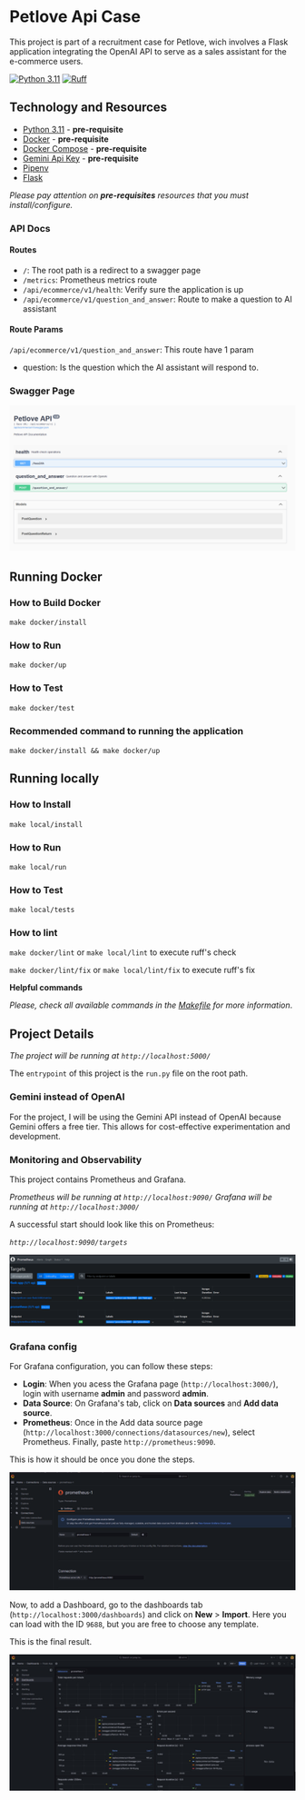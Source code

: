 # Petlove Api Case
This project is part of a recruitment case for Petlove, wich involves a Flask application integrating the OpenAI API to serve as a sales assistant for the e-commerce users.

[![Python 3.11](https://img.shields.io/badge/python-3.11-blue.svg)](https://www.python.org/downloads/release/python-311/)
[![Ruff](https://img.shields.io/endpoint?url=https://raw.githubusercontent.com/astral-sh/ruff/main/assets/badge/v2.json)](https://github.com/astral-sh/ruff)

## Technology and Resources

- [Python 3.11](https://www.python.org/downloads/release/python-311/) - **pre-requisite**
- [Docker](https://www.docker.com/get-started) - **pre-requisite**
- [Docker Compose](https://docs.docker.com/compose/) - **pre-requisite**
- [Gemini Api Key](https://ai.google.dev/gemini-api/docs/api-key?hl=pt-br) - **pre-requisite**
- [Pipenv](https://github.com/pypa/pipenv)
- [Flask](https://flask.palletsprojects.com/en)

_Please pay attention on **pre-requisites** resources that you must install/configure._

### API Docs

#### Routes

- `/`: The root path is a redirect to a swagger page
- `/metrics`: Prometheus metrics route
- `/api/ecommerce/v1/health`: Verify sure the application is up
- `/api/ecommerce/v1/question_and_answer`: Route to make a question to AI assistant

#### Route Params

`/api/ecommerce/v1/question_and_answer`: This route have 1 param

- question: Is the question which the AI assistant will respond to.

### Swagger Page

![Swagger Page](images/swagger.png)

## Running Docker

### How to Build Docker

```
make docker/install
```

### How to Run

```
make docker/up
```

### How to Test

```
make docker/test
```

### Recommended command to running the application

```
make docker/install && make docker/up
```

## Running locally
### How to Install

```
make local/install
```

### How to Run

```
make local/run
```

### How to Test
```
make local/tests
```

### How to lint

`make docker/lint` or `make local/lint` to execute ruff's check

`make docker/lint/fix` or `make local/lint/fix` to execute ruff's fix

**Helpful commands**

_Please, check all available commands in the [Makefile](Makefile) for more information_.

## Project Details

_The project will be running at `http://localhost:5000/`_

The `entrypoint` of this project is the `run.py` file on the root path.

### Gemini instead of OpenAI

For the project, I will be using the Gemini API instead of OpenAI because Gemini offers a free tier. This allows for cost-effective experimentation and development.

### Monitoring and Observability

This project contains Prometheus and Grafana.

_Prometheus will be running at `http://localhost:9090/`_
_Grafana will be running at `http://localhost:3000/`_

A successful start should look like this on Prometheus:

_`http://localhost:9090/targets`_

![Successful Prometheus](images/prometheus.png)

### Grafana config

For Grafana configuration, you can follow these steps:

- **Login**: When you acess the Grafana page (`http://localhost:3000/`), login with username **admin** and password **admin**.
- **Data Source**: On Grafana's tab, click on **Data sources** and **Add data source**.
- **Prometheus**: Once in the Add data source page (`http://localhost:3000/connections/datasources/new`), select Prometheus. Finally, paste `http://prometheus:9090`.

This is how it should be once you done the steps.

![Grafana Prometheus Config](images/grafana_cfg.png)

Now, to add a Dashboard, go to the dashboards tab (`http://localhost:3000/dashboards`) and click on **New** > **Import**.
Here you can load with the ID `9688`, but you are free to choose any template.

This is the final result.

![Grafana Dashboard](images/grafana_dashboard.jpeg)
